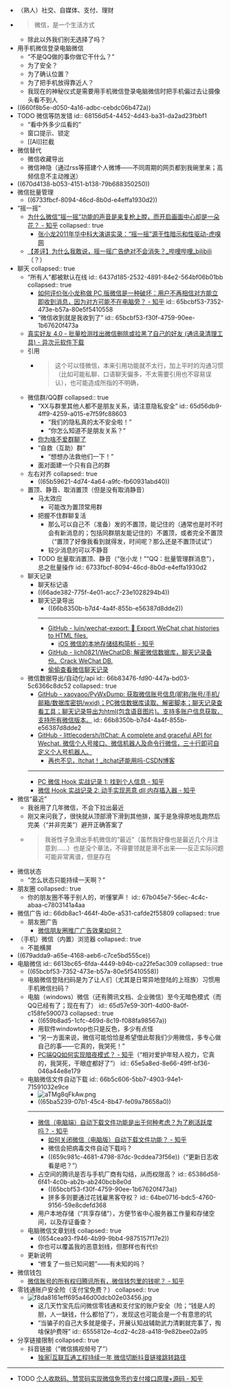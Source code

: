 - （熟人）社交、自媒体、支付、理财
- >微信，是一个生活方式
	- 除此以外我们别无选择了吗？
- 用手机微信登录电脑微信
	- “不是QQ做的事你做它干什么？”
	- 为了安全？
	- 为了确认位置？
	- 为了把手机放得靠近人？
	- 我现在的神秘仪式是需要用手机微信登录电脑微信时把手机偏过去让摄像头看不到人
- ((660f8b5e-d050-4a16-adbc-cebdc06b472a))
- TODO 微信等防发错
  id:: 68156d54-4452-4d43-ba31-da2ad23fbbf1
	- “看中外多少瓜看的”
	- 窗口提示、锁定
	- [[AI]]拦截
- 微信替代
	- 微信收藏导出
	- 微信神隐（通过rss等搭建个人微博——不同周期的网页都到我碗里来；高频信息不主动推送）
- ((670d4138-b053-4151-b138-79b688350250))
- 微信批量管理
	- ((6733fbcf-8094-46cd-8b0d-e4effa1930d2))
- “摇一摇”
	- [为什么微信“摇一摇”功能的声音是来复枪上膛，而开启画面中心却是一朵花？ - 知乎](https://www.zhihu.com/question/22290056)
	  collapsed:: true
		- [张小龙2011年华中科大演讲实录：“摇一摇”源于性暗示和性驱动-虎嗅网](https://www.huxiu.com/article/20050.html)
	- [【差评】为什么我敢说，摇一摇广告绝对不会消失？_哔哩哔哩_bilibili](https://www.bilibili.com/video/BV1Bu4y1w7cc)（？）
- 聊天
  collapsed:: true
	- “所有人”都被默认在线
	  id:: 6437d185-2532-4891-84e2-564bf06b01bb
	  collapsed:: true
		- [如何评价张小龙称做 PC 版微信是一种破坏：用户不再相信对方能立即收到消息，因为对方可能不在电脑旁？ - 知乎](https://www.zhihu.com/question/471759055)
		  id:: 65bcbf53-7352-473e-b57a-80e5f5410558
		- “微信收到就是我收到了”
		  id:: 65bcbf53-f30f-4759-90ee-1b67620f473a
	- [真实好友 4.0 - 批量检测找出微信删除或拉黑了自己的好友 (通讯录清理工具) - 异次元软件下载](https://www.iplaysoft.com/zhen-shi-hao-you.html)
	- 引用
		- >这个可以怪微信，本来引用功能就不太行，加上平时的沟通习惯（比如可能私聊、口语聊天偏多，不太需要引用也不容易误认），也可能造成所指的不明确，
	- 微信群/QQ群
	  collapsed:: true
		- “XX与群里其他人都不是朋友关系，请注意隐私安全”
		  id:: 65d56db9-4ff9-4259-a015-e7f59fc88603
			- “我们的隐私真的太不安全啦！”
			- “你怎么知道不是朋友关系？”
		- [你为啥不爱群聊了](https://mp.weixin.qq.com/s/v6XxrbuLVWcA1ts1e9G4mA)
		- “自救（互助）群”
			- “想想办法救他们一下！”
		- 面对面建一个只有自己的群
	- 左右对齐
	  collapsed:: true
		- ((65b59621-4d74-4a64-a9fc-fb60931abd40))
	- 置顶、静音、取消置顶（但是没有取消静音）
		- 马太效应
			- 可能改为置顶常用群
		- 把握不住群聊复活
			- 那么可以自己不（准备）发的不置顶，能记住的（通常也是时不时会有新消息的；包括同群朋友能记住的）不置顶，或者完全不置顶（“置顶了好像我看到就得发，时间呢？那么还是不置顶试试”）
			- 较少消息的可以不静音
		- TODO 批量取消置顶、静音（“张小龙！”“QQ：批量管理群消息”），总之批量操作
		  id:: 6733fbcf-8094-46cd-8b0d-e4effa1930d2
	- 聊天记录
		- 聊天标记语
		- ((66ade382-775f-4e01-acc7-23e1028294b4))
		- 聊天记录导出
			- ((66b8350b-b7d4-4a4f-855b-e56387d8dde2))
			- ---
			- [GitHub - luin/wechat-export: 📃 Export WeChat chat histories to HTML files.](https://github.com/luin/wechat-export)
				- [iOS 微信的本地存储结构简析 - 知乎](https://zhuanlan.zhihu.com/p/22474033)
			- [GitHub - lich0821/WeChatDB: 解密微信数据库，聊天记录备份。Crack WeChat DB.](https://github.com/lich0821/WeChatDB)
			- [偷偷查看微信聊天记录](https://mp.weixin.qq.com/s/nckZTQ0leQLz27vUv4KfGg)
	- 微信数据导出/自动化/api
	  id:: 66b83476-fd90-447a-bd03-5c6366c8dc52
	  collapsed:: true
		- [GitHub - xaoyaoo/PyWxDump: 获取微信账号信息(昵称/账号/手机/邮箱/数据库密钥/wxid)；PC微信数据库读取、解密脚本；聊天记录查看工具；聊天记录导出为html(包含语音图片)。支持多账户信息获取，支持所有微信版本。](https://github.com/xaoyaoo/PyWxDump)
		  id:: 66b8350b-b7d4-4a4f-855b-e56387d8dde2
		- [GitHub - littlecodersh/ItChat: A complete and graceful API for Wechat. 微信个人号接口、微信机器人及命令行微信，三十行即可自定义个人号机器人。](https://github.com/littlecodersh/ItChat)
			- [再也不见，Itchat！_itchat还能用吗-CSDN博客](https://blog.csdn.net/qq_43573112/article/details/125822731)
		- ---
		- [PC 微信 Hook 实战记录 1: 找到个人信息 - 知乎](https://zhuanlan.zhihu.com/p/95932843)
		- [微信 Hook 实战记录 2: 动手实现恶意 dll 内存插入器 - 知乎](https://zhuanlan.zhihu.com/p/96127008)
- 微信“最近”
	- 我爸用了几年微信，不会下拉出最近
	- 刚又来问我了，很快就从顶部滑下滑到其他排，属于是急得原地乱跑然后完美（“并非完美”）避开正确答案了
	- >我爸性子急滑出手机微信的“最近”（虽然我好像也是最近几个月注意到......）也是没个章法，不得要领就是滑不出来——反正实际问题可能非常离谱，但是存在
- 微信状态
	- “怎么状态只能持续一天啊？”
- 朋友圈
  collapsed:: true
	- 你的朋友圈不等于别人的，听懂掌声！
	  id:: 67b045e7-56ec-4c4c-abaa-c7803141a4aa
- 微信广告
  id:: 66db8ac1-464f-4b0e-a531-cafde2f55809
  collapsed:: true
	- 朋友圈广告
		- [微信朋友圈推广广告效果如何？](https://www.zhihu.com/question/337542389)
- （手机）微信（内置）浏览器
  collapsed:: true
	- 不能横屏
- ((679adda9-a65e-4168-aeb6-c7ce5bd555ce))
- 电脑微信
  id:: 6613bc65-6fda-4449-b94b-ca22fe5ac309
  collapsed:: true
	- ((65bcbf53-7352-473e-b57a-80e5f5410558))
	- 电脑微信登陆扫码是为了让人们（尤其是日常异地登陆的上班族）习惯用手机微信扫码？
	- 电脑（windows）微信（还有腾讯文档、企业微信）至今无暗色模式（而QQ已经有了；现在有了）
	  id:: 65d57e59-30f1-4d00-8a0f-c158fe590073
	  collapsed:: true
		- ((659b8ad5-1cfc-469d-8c19-f088fa98567a))
		- 用软件windowtop也只是反色，多少有点怪
		- “另一方面来说，微信可能恰恰是希望借此帮我们少用微信，多专心做自己的事——它真的，我哭死！”
		- [PC端QQ如何实现暗夜模式？ - 知乎](https://www.zhihu.com/question/391921792)（“相对爱护年轻人视力，它真的，我哭死，干眼症都好了”）
		  id:: 65e5a8ed-8e66-49ff-bf36-046a44e8e179
	- 电脑微信文件自动下载
	  id:: 66b5c606-5bb7-4903-94e1-71591032e9ce
		- ![aTMg8qFkAw.png](../assets/aTMg8qFkAw_1706713791339_0.png)
		- ((65ba5239-07b1-45c4-8b47-fe09a78658a0))
		- ---
		- [微信（电脑端）自动下载文件功能是出于何种考虑？为了刷活跃度吗？ - 知乎](https://www.zhihu.com/question/284618405)
			- [如何关闭微信（电脑版）自动下载文件功能？ - 知乎](https://www.zhihu.com/question/64867188)
			- 微信会把病毒文件自动下载吗？
			- ((659c981c-4681-4798-87dc-9cddea73f56e))（“更新日志收看是吧？”）
		- 占空间的腾讯是否与手机厂商有勾结，从而权限高？
		  id:: 65386d58-6f41-4c0b-ab2b-ab240bcb8e0d
			- ((65bcbf53-f30f-4759-90ee-1b67620f473a))
			- 拼多多则要通过花钱雇黑客夺权？
			  id:: 64be0716-bdc5-4760-9156-59e8cdefd368
		- 用户本地存储（“共享存储”），方便节省中心服务器工作量和存储空间，以及存证备查？
	- 电脑微信文章划线
	  collapsed:: true
		- ((654cea93-f946-4b99-9bb4-9875157f17e2))
		- 你也可以覆盖我的恶意划线，但那样也有代价
	- 更新说明
		- “修复了一些已知问题”——有未知的吗？
- 微信钱包
	- [微信账号的所有权归腾讯所有，微信钱包里的钱呢？ - 知乎](https://www.zhihu.com/question/400255370)
- 零钱通账户安全险（支付宝免费？）
  collapsed:: true
	- ![f8da8161eff695a46d00dcb02e03456.jpg](../assets/f8da8161eff695a46d00dcb02e03456_1700102433115_0.jpg)
		- 这几天竹宝先后问微信零钱通和支付宝的账户安全（险；“钱是人的胆，人一缺钱，什么都怕了”），发现这也可能会是一个有意思的坑
		- “当骗子的自己大多就是傻子，开展认知战辅助武力清剿就完事了，掏啥保护费呀”
		  id:: 6555812e-4cd2-4c28-a418-9e82bee02a95
- 分享链接限制
  collapsed:: true
	- 抖音链接（“微信搞视频号了”）
		- [独家|互联互通工程持续一年 微信切断抖音链接跳转路径](https://www.yicai.com/news/101646684.html)
- ---
- TODO [个人收款码、赞赏码实现微信免签约支付接口原理+源码 - 知乎](https://zhuanlan.zhihu.com/p/610390227)